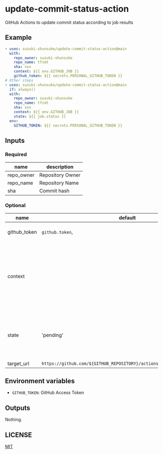 # update-commit-status-action

GitHub Actions to update commit status according to job results

## Example

```yaml
- uses: suzuki-shunsuke/update-commit-status-action@main
  with:
    repo_owner: suzuki-shunsuke
    repo_name: tfcmt
    sha: xxx
    context: ${{ env.GITHUB_JOB }}
    github_token: ${{ secrets.PERSONAL_GITHUB_TOKEN }}
# Other steps
- uses: suzuki-shunsuke/update-commit-status-action@main
  if: always()
  with:
    repo_owner: suzuki-shunsuke
    repo_name: tfcmt
    sha: xxx
    context: ${{ env.GITHUB_JOB }}
    state: ${{ job.status }}
  env:
    GITHUB_TOKEN: ${{ secrets.PERSONAL_GITHUB_TOKEN }}
```

## Inputs

### Required

| name       | description      |
| ---------- | ---------------- |
| repo_owner | Repository Owner |
| repo_name  | Repository Name  |
| sha        | Commit hash      |

### Optional

| name         | default                                                                 | description                                                                                                  |
| ------------ | ----------------------------------------------------------------------- | ------------------------------------------------------------------------------------------------------------ |
| github_token | `github.token`,                                                         | GitHub Access Token                                                                                          |
| context      |                                                                         | A string label to differentiate this status from the status of other systems. This field is case-insensitive |
| state        | 'pending'                                                               | The state of the status. Can be one of: `error`, `failure`, `pending`, `success`, `cancelled`                |
| target_url   | `https://github.com/${GITHUB_REPOSITORY}/actions/runs/${GITHUB_RUN_ID}` | target url                                                                                                   |

## Environment variables

- `GITHUB_TOKEN`: GitHub Access Token

## Outputs

Nothing.

## LICENSE

[MIT](LICENSE)

